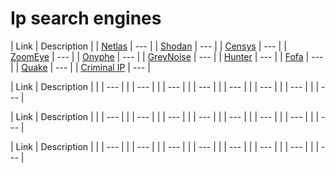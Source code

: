 


# Ip search engines


| Link | Description |
| [Netlas](https://app.netlas.io/) | --- |
| [Shodan](https://www.shodan.io/) | --- |
| [Censys](https://search.censys.io/) | --- |
| [ZoomEye](https://www.zoomeye.org/) | --- |
| [Onyphe](https://www.onyphe.io/) | --- |
| [GreyNoise](https://viz.greynoise.io/) | --- |
| [Hunter](https://hunter.how/) | --- |
| [Fofa](https://en.fofa.info/) | --- |
| [Quake](https://quake.360.net/quake/#/index) | --- |
| [Criminal IP](https://www.criminalip.io/) | --- |







| Link | Description |
| []() | --- |
| []() | --- |
| []() | --- |
| []() | --- |
| []() | --- |
| []() | --- |
| []() | --- |
| []() | --- |



| Link | Description |
| []() | --- |
| []() | --- |
| []() | --- |
| []() | --- |
| []() | --- |
| []() | --- |
| []() | --- |
| []() | --- |



| Link | Description |
| []() | --- |
| []() | --- |
| []() | --- |
| []() | --- |
| []() | --- |
| []() | --- |
| []() | --- |
| []() | --- |




